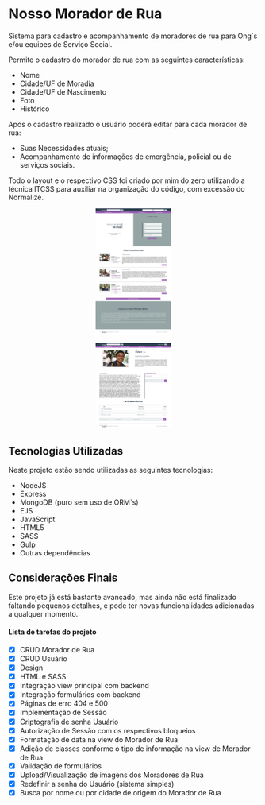 # Nosso Morador de Rua

Sistema para cadastro e acompanhamento de moradores de rua para Ong`s e/ou equipes de Serviço Social.

Permite o cadastro do morador de rua com as seguintes características:

- Nome
- Cidade/UF de Moradia
- Cidade/UF de Nascimento
- Foto
- Histórico

Após o cadastro realizado o usuário poderá editar para cada morador de rua:

- Suas Necessidades atuais;
- Acompanhamento de informações de emergência, policial ou de serviços sociais.

Todo o layout e o respectivo CSS foi criado por mim do zero utilizando a técnica ITCSS para auxiliar na organização do código, com excessão do Normalize.

<p align="center">
<img src="index.jpg" alt="Layout da Index do sistema Nosso Morador de Rua" width="30%" height="30%">
</p>

<p align="center">
<img src="detalheMorador.jpg" alt="Layout da view detalhe do morador do sistema Nosso Morador de Rua" width="30%" height="30%">
</p>

## Tecnologias Utilizadas

Neste projeto estão sendo utilizadas as seguintes tecnologias:

- NodeJS
- Express
- MongoDB (puro sem uso de ORM`s)
- EJS
- JavaScript
- HTML5
- SASS
- Gulp
- Outras dependências

## Considerações Finais

Este projeto já está bastante avançado, mas ainda não está finalizado faltando pequenos detalhes, e pode ter novas funcionalidades adicionadas a qualquer momento.

#### Lista de tarefas do projeto

- [x] CRUD Morador de Rua
- [x] CRUD Usuário
- [x] Design
- [x] HTML e SASS
- [x] Integração view principal com backend
- [x] Integração formulários com backend
- [x] Páginas de erro 404 e 500
- [x] Implementação de Sessão
- [x] Criptografia de senha Usuário
- [x] Autorização de Sessão com os respectivos bloqueios
- [x] Formatação de data na view do Morador de Rua
- [x] Adição de classes conforme o tipo de informação na view de Morador de Rua
- [x] Validação de formulários
- [x] Upload/Visualização de imagens dos Moradores de Rua
- [x] Redefinir a senha do Usuário (sistema simples)
- [x] Busca por nome ou por cidade de origem do Morador de Rua